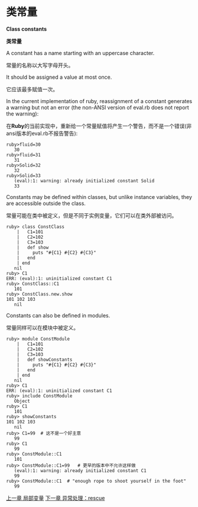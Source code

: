 # 类常量
**Class constants**

**类常量**

A constant has a name starting with an uppercase character. 

常量的名称以大写字母开头。

It should be assigned a value at most once. 

它应该最多赋值一次。

In the current implementation of ruby, reassignment of a constant generates a warning but not an error (the non-ANSI version of eval.rb does not report the warning):

在**Ruby**的当前实现中，重新给一个常量赋值将产生一个警告，而不是一个错误(非ansi版本的eval.rb不报告警告):

```
ruby>fluid=30
   30
ruby>fluid=31
   31
ruby>Solid=32
   32
ruby>Solid=33
   (eval):1: warning: already initialized constant Solid
   33
```

Constants may be defined within classes, but unlike instance variables, they are accessible outside the class.

常量可能在类中被定义，但是不同于实例变量，它们可以在类外部被访问。

```
ruby> class ConstClass
    |   C1=101
    |   C2=102
    |   C3=103
    |   def show
    |     puts "#{C1} #{C2} #{C3}"
    |   end
    | end
   nil
ruby> C1
ERR: (eval):1: uninitialized constant C1
ruby> ConstClass::C1
   101
ruby> ConstClass.new.show
101 102 103
   nil
```

Constants can also be defined in modules.

常量同样可以在模块中被定义。

```
ruby> module ConstModule
    |   C1=101
    |   C2=102
    |   C3=103
    |   def showConstants
    |     puts "#{C1} #{C2} #{C3}"
    |   end
    | end
   nil
ruby> C1
ERR: (eval):1: uninitialized constant C1
ruby> include ConstModule
   Object
ruby> C1
   101
ruby> showConstants
101 102 103
   nil
ruby> C1=99  # 这不是一个好主意
   99
ruby> C1
   99
ruby> ConstModule::C1
   101
ruby> ConstModule::C1=99   # 更早的版本中不允许这样做
   (eval):1: warning: already initialized constant C1
   99
ruby> ConstModule::C1  # "enough rope to shoot yourself in the foot"
   99
```

[上一章 局部变量](./localvars.md "Local variables")
[下一章 异常处理：rescue](./rescue.md "Exception processing: rescue")